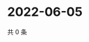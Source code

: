 # 2022-06-05

共 0 条

<!-- BEGIN WEIBO -->
<!-- 最后更新时间 Sun Jun 05 2022 16:15:27 GMT+0800 (China Standard Time) -->

<!-- END WEIBO -->
